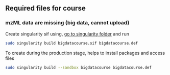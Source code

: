 ## Required files for course
### mzML data are missing (big data, cannot upload)


Create singularity sif using, [go to singularity folder](singularity) and run
```bash
sudo singularity build bigdatacourse.sif bigdatacourse.def
```

To create during the production stage, helps to install packages and access files
```bash
sudo singularity build --sandbox bigdatacourse bigdatacourse.def
```
